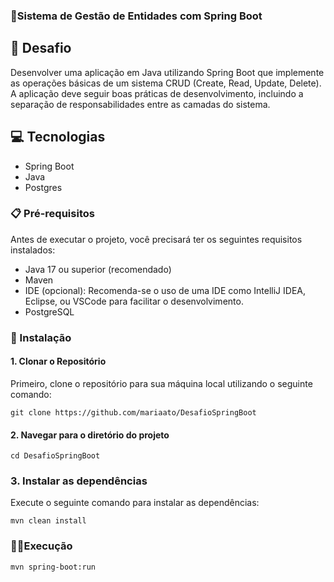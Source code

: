 ### 🙍Sistema de Gestão de Entidades com Spring Boot 

## 🚀 Desafio

Desenvolver uma aplicação em Java utilizando Spring Boot que implemente as operações básicas de um sistema CRUD (Create, Read, Update, Delete). A aplicação deve seguir boas práticas de desenvolvimento, incluindo a separação de responsabilidades entre as camadas do sistema.

## 💻 Tecnologias 

- Spring Boot
- Java
- Postgres


### 📋 Pré-requisitos

Antes de executar o projeto, você precisará ter os seguintes requisitos instalados:

- Java 17 ou superior (recomendado)
- Maven
- IDE (opcional): Recomenda-se o uso de uma IDE como IntelliJ IDEA, Eclipse, ou VSCode para facilitar o desenvolvimento.
- PostgreSQL


### 🔧 Instalação

 #### 1. Clonar o Repositório
   Primeiro, clone o repositório para sua máquina local utilizando o seguinte comando:

```
git clone https://github.com/mariaato/DesafioSpringBoot

```
 #### 2. Navegar para o diretório do projeto
 ```
cd DesafioSpringBoot

```
### 3. Instalar as dependências
  Execute o seguinte comando para instalar as dependências:
    
 ```
mvn clean install

```

### 🏃‍♀️Execução

 ```
mvn spring-boot:run

```
